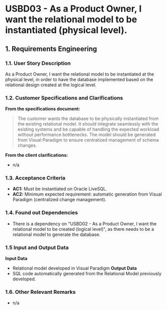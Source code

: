 # USBD03 - As a Product Owner, I want the relational model to be instantiated (physical level).

## 1. Requirements Engineering

### 1.1. User Story Description

As a Product Owner, I want the relational model to be instantiated at the physical level, in order to have the database
implemented based on the relational design created at the logical level.

### 1.2. Customer Specifications and Clarifications

**From the specifications document:**

> The customer wants the database to be physically instantiated from the existing relational model. It should integrate
> seamlessly with the existing systems and be capable of handling the expected workload without performance bottlenecks.
> The model should be generated from Visual Paradigm to ensure centralized management of schema changes.

**From the client clarifications:**

* n/a

### 1.3. Acceptance Criteria

* **AC1:** Must be instantiated on Oracle LiveSQL.
* **AC2:** Minimum expected requirement: automatic generation from Visual Paradigm (centralized change management).

### 1.4. Found out Dependencies

* There is a dependency on "USBD02 - As a Product Owner, I want the relational model to be created (logical level)", as
  there needs to be a relational model to generate the database.

### 1.5 Input and Output Data

**Input Data**
* Relational model developed in Visual Paradigm
**Output Data**
* SQL code automatically generated from the Relational Model previously developed.

### 1.6. Other Relevant Remarks

* n/a